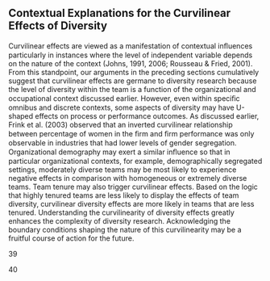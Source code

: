 ## Contextual Explanations for the Curvilinear Effects of Diversity

Curvilinear effects are viewed as a manifestation of contextual inﬂuences particularly in instances where the level of independent variable depends on the nature of the context (Johns, 1991, 2006; Rousseau & Fried, 2001). From this standpoint, our arguments in the preceding sections cumulatively suggest that curvilinear effects are germane to diversity research because the level of diversity within the team is a function of the organizational and occupational context discussed earlier. However, even within speciﬁc omnibus and discrete contexts, some aspects of diversity may have U-shaped effects on process or performance outcomes. As discussed earlier, Frink et al. (2003) observed that an inverted curvilinear relationship between percentage of women in the ﬁrm and ﬁrm performance was only observable in industries that had lower levels of gender segregation. Organizational demography may exert a similar inﬂuence so that in particular organizational contexts, for example, demographically segregated settings, moderately diverse teams may be most likely to experience negative effects in comparison with homogeneous or extremely diverse teams. Team tenure may also trigger curvilinear effects. Based on the logic that highly tenured teams are less likely to display the effects of team diversity, curvilinear diversity effects are more likely in teams that are less tenured. Understanding the curvilinearity of diversity effects greatly enhances the complexity of diversity research. Acknowledging the boundary conditions shaping the nature of this curvilinearity may be a fruitful course of action for the future.

39

40